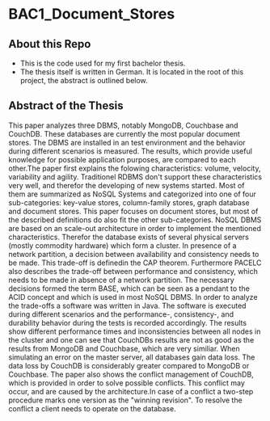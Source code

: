 # BAC1_Document_Stores
## About this Repo
* This is the code used for my first bachelor thesis.
* The thesis itself is written in German. It is located in the root of this project, the abstract is outlined below.

## Abstract of the Thesis
This  paper analyzes three  DBMS, notably MongoDB,  Couchbase  and  CouchDB. These databases  are  currently  the  most  popular  document  stores. The DBMS  are  installed  in  an test environment and the behavior during different scenarios is measured. The results, which provide useful knowledge for possible application purposes, are compared to each other.The paper first explains  the folowing characteristics: volume, velocity, variability and agility. Traditionel RDBMS don't support these characteristics very well, and therefor the developing of new systems started. Most of them are summarized as NoSQL Systems and categorized into one of four sub-categories: key-value stores, column-family stores, graph database and document  stores. This  paper  focuses  on  document  stores,  but  most  of  the described definitions do also fit the other sub-categories. NoSQL  DBMS are  based  on an scale-out  architecture  in  order to  implement  the  mentioned characteristics. Therefor  the  database  exists  of several  physical  servers  (mostly  commodity hardware)  which form a  cluster. In  presence  of  a  network  partition,  a  decision  between availability and consistency needs to be made. This trade-off is definedin the CAP theorem. Furthermore  PACELC also describes the trade-off  between  performance  and  consistency, which needs to be made in absence of a network partition. The necessary decisions formed the term BASE, which can be seen as a pendant to the ACID concept and which is used in most NoSQL DBMS. In  order  to  analyze  the  trade-offs  a  software  was  written  in  Java.  The  software  is  executed during different scenarios and the performance-, consistency-, and durability behavior during the  tests is  recorded  accordingly. The  results  show different  performance  times  and inconsistencies between all nodes in the cluster and one can see that CouchDBs results are not  as  good  as  the  results  from  MongoDB  and  Couchbase,  which  are  very  similiar. When simulating  an  error  on  the  master  server,  all  databases gain  data  loss. The data  loss by CouchDB is considerably greater compared to MongoDB or Couchbase. The  paper  also  shows  the  conflict  management  of  CouchDB,  which  is  provided  in  order  to solve possible conflicts. This conflict may occur, and are caused by the architecture.In case of a conflict a two-step procedure marks one version as the "winning revision". To resolve the conflict a client needs to operate on the database. 
